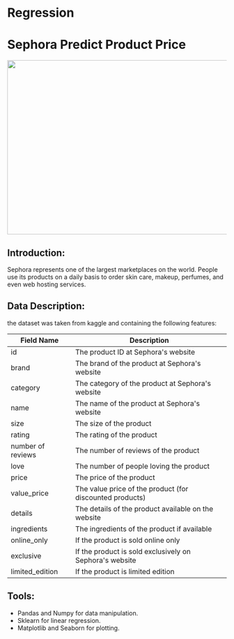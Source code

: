 # Regression

# Sephora Predict Product Price

<img src="https://github.com/talbaiz/Regression/blob/main/sephora.png" width="800" height="400" /> 

## Introduction:

Sephora represents one of the largest marketplaces on the world. People use its products on a daily basis to order skin care, makeup, perfumes, and even web hosting services.


## Data Description:
the dataset was taken from kaggle and containing the following features:

| Field Name                | Description                                                                     |
|---------------------------|---------------------------------------------------------------------------------|
| id                        | The product ID at Sephora's website                                             |
| brand                     | The brand of the product at Sephora's website                                   |
| category                  | The category of the product at Sephora's website                                |
| name                      | The name of the product at Sephora's website                                    |
| size                      | The size of the product                                                         |
| rating                    | The rating of the product                                                       |
| number of reviews         | The number of reviews of the product                                            |
| love                      | The number of people loving the product                                         |
| price                     | The price of the product                                                        |
| value_price               | The value price of the product (for discounted products)                        |
| details                   | The details of the product available on the website                             |
| ingredients	              | The ingredients of the product if available                                     |
| online_only               | If the product is sold online only                                              |
| exclusive                 | If the product is sold exclusively on Sephora's website                         |
| limited_edition           | If the product is limited edition                                               |




## Tools:

- Pandas and Numpy for data manipulation.
- Sklearn for linear regression.
- Matplotlib and Seaborn for plotting.
